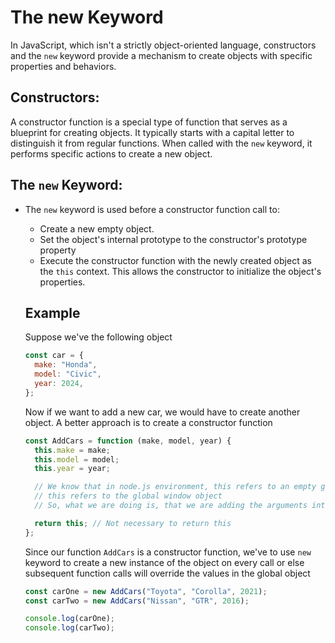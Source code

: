# The new Keyword

In JavaScript, which isn't a strictly object-oriented language, constructors and the `new` keyword provide a mechanism to create objects with specific properties and behaviors.

## **Constructors:**

A constructor function is a special type of function that serves as a blueprint for creating objects. It typically starts with a capital letter to distinguish it from regular functions. When called with the `new` keyword, it performs specific actions to create a new object.

## **The `new` Keyword:**

- The `new` keyword is used before a constructor function call to:

  - Create a new empty object.
  - Set the object's internal prototype to the constructor's prototype property
  - Execute the constructor function with the newly created object as the `this` context. This allows the constructor to initialize the object's properties.

  ## Example

  Suppose we've the following object

  ```jsx
  const car = {
    make: "Honda",
    model: "Civic",
    year: 2024,
  };
  ```

  Now if we want to add a new car, we would have to create another object. A better approach is to create a constructor function

  ```jsx
  const AddCars = function (make, model, year) {
    this.make = make;
    this.model = model;
    this.year = year;

    // We know that in node.js environment, this refers to an empty global object, whereas in a browser environment
    // this refers to the global window object
    // So, what we are doing is, that we are adding the arguments into the global this object

    return this; // Not necessary to return this
  };
  ```

  Since our function `AddCars` is a constructor function, we've to use `new` keyword to create a new instance of the object on every call or else subsequent function calls will override the values in the global object

  ```jsx
  const carOne = new AddCars("Toyota", "Corolla", 2021);
  const carTwo = new AddCars("Nissan", "GTR", 2016);

  console.log(carOne);
  console.log(carTwo);
  ```
